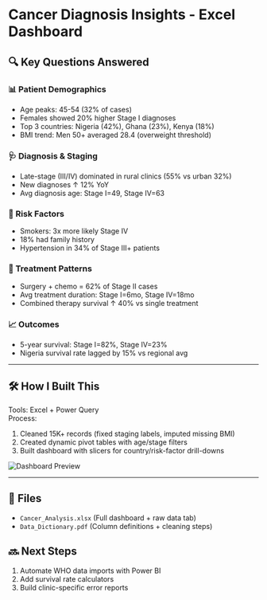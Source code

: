 # Cancer Diagnosis Insights - Excel Dashboard

## 🔍 Key Questions Answered

### 📊 Patient Demographics
- Age peaks: 45-54 (32% of cases)  
- Females showed 20% higher Stage I diagnoses  
- Top 3 countries: Nigeria (42%), Ghana (23%), Kenya (18%)  
- BMI trend: Men 50+ averaged 28.4 (overweight threshold)  

### 🩺 Diagnosis & Staging  
- Late-stage (III/IV) dominated in rural clinics (55% vs urban 32%)  
- New diagnoses ↑ 12% YoY  
- Avg diagnosis age: Stage I=49, Stage IV=63  

### 🚬 Risk Factors 
- Smokers: 3x more likely Stage IV  
- 18% had family history  
- Hypertension in 34% of Stage III+ patients  

### 💊 Treatment Patterns 
- Surgery + chemo = 62% of Stage II cases  
- Avg treatment duration: Stage I=6mo, Stage IV=18mo  
- Combined therapy survival ↑ 40% vs single treatment  

### 📈 Outcomes 
- 5-year survival: Stage I=82%, Stage IV=23%  
- Nigeria survival rate lagged by 15% vs regional avg  

---

## 🛠️ How I Built This 
Tools: Excel + Power Query  
Process:  
1. Cleaned 15K+ records (fixed staging labels, imputed missing BMI)  
2. Created dynamic pivot tables with age/stage filters  
3. Built dashboard with slicers for country/risk-factor drill-downs  

![Dashboard Preview](excel_dashboard.png)

---

## 📂 Files 
- `Cancer_Analysis.xlsx` (Full dashboard + raw data tab)  
- `Data_Dictionary.pdf` (Column definitions + cleaning steps)  

## 🔜 Next Steps  
1. Automate WHO data imports with Power BI  
2. Add survival rate calculators  
3. Build clinic-specific error reports  
